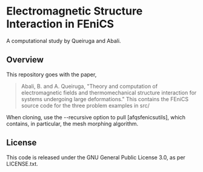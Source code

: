 # Electromagnetic Structure Interaction in FEniCS

A computational study by Queiruga and Abali.

## Overview

This repository goes with the paper,
> Abali, B. and A. Queiruga, "Theory and computation of electromagnetic fields and thermomechanical structure interaction for systems undergoing large deformations."
This contains the FEniCS source code for the three problem examples in src/

When cloning, use the --recursive option to pull [afqsfenicsutils], which contains, in particular, the mesh morphing algorithm.

## License

This code is released under the GNU General Public License 3.0, as per LICENSE.txt.